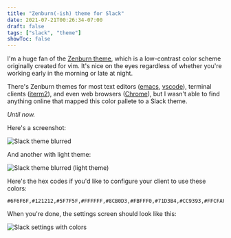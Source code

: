 ```yaml
---
title: "Zenburn(-ish) theme for Slack"
date: 2021-07-21T00:26:34-07:00
draft: false
tags: ["slack", "theme"]
showToc: false
---
```


I'm a huge fan of the [Zenburn theme](https://kippura.org/zenburnpage/), which is a low-contrast color scheme originally created for vim. It's nice on the eyes regardless of whether you're working early in the morning or late at night.

<!--more-->

There's Zenburn themes for most text editors ([emacs](https://github.com/bbatsov/zenburn-emacs), [vscode](https://marketplace.visualstudio.com/items?itemName=ryanolsonx.zenburn)), terminal clients ([iterm2](https://github.com/colinta/zenburn)), and even web browsers ([Chrome](https://chrome.google.com/webstore/detail/zenburningchrome-theme/hakjkjcbffhnjeghcfdckehklpeifoma)), but I wasn't able to find anything online that mapped this color pallete to a Slack theme.

*Until now.*

Here's a screenshot:

![Slack theme blurred](/images/slack_screenshot_blurred.png)

And another with light theme:

![Slack theme blurred (light theme)](/images/slack_screenshot_light_blurred.png)

Here's the hex codes if you'd like to configure your client to use these colors:

```
#6F6F6F,#121212,#5F7F5F,#FFFFFF,#8CB0D3,#FBFFF0,#71D3B4,#CC9393,#FFCFAF,#1F1F1F
```

When you're done, the settings screen should look like this:

![Slack settings with colors](/images/slack_theme_settings.png)
